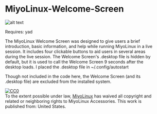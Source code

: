 # MiyoLinux-Welcome-Screen
![alt text](https://13707080-557519846114226283.preview.editmysite.com/uploads/1/3/7/0/13707080/screenshot-from-2018-03-16-15-59-21_1_orig.png)

Requires: yad

The MiyoLinux Welcome Screen was designed to give users a brief introduction, basic information, and help while running MiyoLinux in a live session. It includes four clickable buttons to aid users in several areas during the live session. The Welcome Screen's .desktop file is hidden by default, but it is used to call the Welcome Screen 9 seconds after the desktop loads. I placed the .desktop file in ~/.config/autostart

Though not included in the code here, the Welcome Screen (and its .desktop file) are excluded from the installed system.

<p xmlns:dct="http://purl.org/dc/terms/" xmlns:vcard="http://www.w3.org/2001/vcard-rdf/3.0#">
  <a rel="license"
     href="http://creativecommons.org/publicdomain/zero/1.0/">
    <img src="http://i.creativecommons.org/p/zero/1.0/88x31.png" style="border-style: none;" alt="CC0" />
  </a>
  <br />
  To the extent possible under law,
  <a rel="dct:publisher"
     href="http://miyolinux.weebly.com/">
    <span property="dct:title">MiyoLinux</span></a>
  has waived all copyright and related or neighboring rights to
  <span property="dct:title">MiyoLinux Accessories</span>.
This work is published from:
<span property="vcard:Country" datatype="dct:ISO3166"
      content="US" about="http://miyolinux.weebly.com/">
  United States</span>.
</p>
